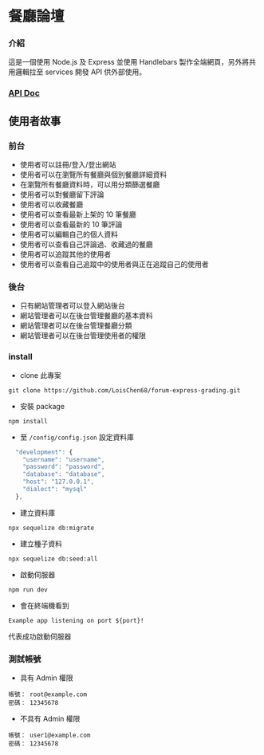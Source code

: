 # 餐廳論壇

### 介紹
這是一個使用 Node.js 及 Express 並使用 Handlebars 製作全端網頁，另外將共用邏輯拉至 services 開發 API 供外部使用。

### [API Doc](https://www.notion.so/API-389a98b9bfa749f69df76b192afb8c83)

## 使用者故事
### 前台
- 使用者可以註冊/登入/登出網站
- 使用者可以在瀏覽所有餐廳與個別餐廳詳細資料
- 在瀏覽所有餐廳資料時，可以用分類篩選餐廳
- 使用者可以對餐廳留下評論
- 使用者可以收藏餐廳
- 使用者可以查看最新上架的 10 筆餐廳
- 使用者可以查看最新的 10 筆評論
- 使用者可以編輯自己的個人資料
- 使用者可以查看自己評論過、收藏過的餐廳
- 使用者可以追蹤其他的使用者
- 使用者可以查看自己追蹤中的使用者與正在追蹤自己的使用者 

### 後台
- 只有網站管理者可以登入網站後台
- 網站管理者可以在後台管理餐廳的基本資料
- 網站管理者可以在後台管理餐廳分類
- 網站管理者可以在後台管理使用者的權限

### install
- clone 此專案
```
git clone https://github.com/LoisChen68/forum-express-grading.git
```

- 安裝 package
```
npm install
```

- 至 `/config/config.json` 設定資料庫
``` javascript
  "development": {
    "username": "username",
    "password": "password",
    "database": "database",
    "host": "127.0.0.1",
    "dialect": "mysql"
  },
```

- 建立資料庫
```
npx sequelize db:migrate
```

- 建立種子資料
```
npx sequelize db:seed:all
```

- 啟動伺服器
```
npm run dev
```
- 會在終端機看到
```
Example app listening on port ${port}!
```
代表成功啟動伺服器

### 測試帳號
- 具有 Admin 權限
```
帳號： root@example.com
密碼： 12345678
```

- 不具有 Admin 權限
```
帳號： user1@example.com
密碼： 12345678
```
